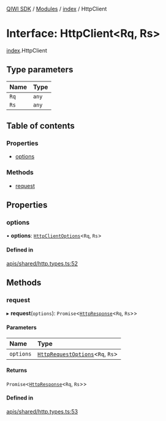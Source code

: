 [QIWI SDK](../README.md) / [Modules](../modules.md) / [index](../modules/index.md) / HttpClient

# Interface: HttpClient<Rq, Rs\>

[index](../modules/index.md).HttpClient

## Type parameters

| Name | Type |
| :------ | :------ |
| `Rq` | `any` |
| `Rs` | `any` |

## Table of contents

### Properties

- [options](index.HttpClient.md#options)

### Methods

- [request](index.HttpClient.md#request)

## Properties

### options

• **options**: [`HttpClientOptions`](index.QIWI.HttpClientOptions.md)<`Rq`, `Rs`\>

#### Defined in

[apis/shared/http.types.ts:52](https://github.com/AlexXanderGrib/node-qiwi-sdk/blob/bc0e99e/src/apis/shared/http.types.ts#L52)

## Methods

### request

▸ **request**(`options`): `Promise`<[`HttpResponse`](index.QIWI.HttpResponse.md)<`Rq`, `Rs`\>\>

#### Parameters

| Name | Type |
| :------ | :------ |
| `options` | [`HttpRequestOptions`](index.QIWI.HttpRequestOptions.md)<`Rq`, `Rs`\> |

#### Returns

`Promise`<[`HttpResponse`](index.QIWI.HttpResponse.md)<`Rq`, `Rs`\>\>

#### Defined in

[apis/shared/http.types.ts:53](https://github.com/AlexXanderGrib/node-qiwi-sdk/blob/bc0e99e/src/apis/shared/http.types.ts#L53)
